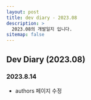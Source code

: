 ```yaml
---
layout: post
title: dev diary - 2023.08
description: >
  2023.08의 개발일지 입니다.
sitemap: false
---
```


## Dev Diary (2023.08)

### 2023.8.14

- authors 페이지 수정